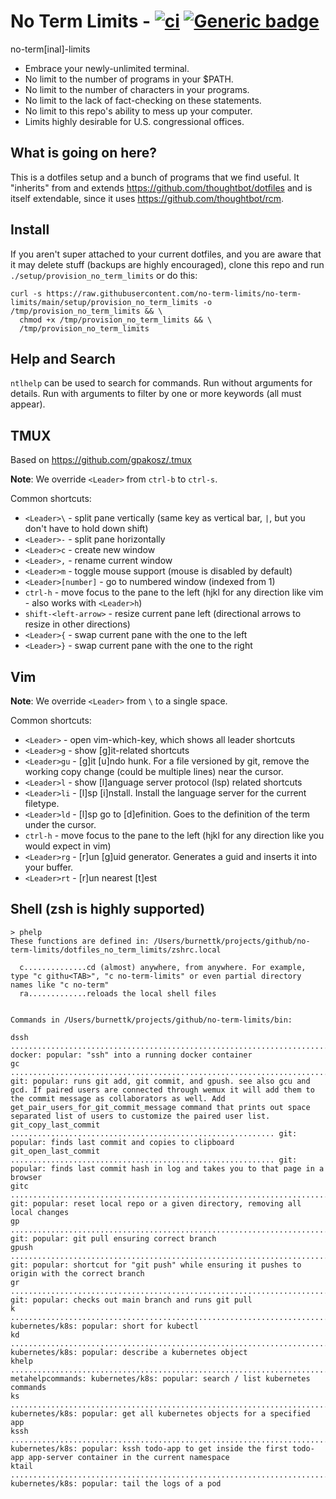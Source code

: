 # No Term Limits - [![ci](https://github.com/no-term-limits/no-term-limits/actions/workflows/ci.yml/badge.svg)](https://github.com/no-term-limits/no-term-limits/actions/workflows/ci.yml) [![Generic badge](https://img.shields.io/badge/built%20with-science-1abc9c.svg)](https://shields.io/)


no-term[inal]-limits

 * Embrace your newly-unlimited terminal.
 * No limit to the number of programs in your $PATH.
 * No limit to the number of characters in your programs.
 * No limit to the lack of fact-checking on these statements.
 * No limit to this repo's ability to mess up your computer.
 * Limits highly desirable for U.S. congressional offices.

## What is going on here?

This is a dotfiles setup and a bunch of programs that we find useful. It "inherits" from and extends https://github.com/thoughtbot/dotfiles and is itself extendable, since it uses https://github.com/thoughtbot/rcm.

## Install

If you aren't super attached to your current dotfiles, and you are aware that it may delete stuff (backups are highly encouraged), clone this repo and run `./setup/provision_no_term_limits` or do this:

    curl -s https://raw.githubusercontent.com/no-term-limits/no-term-limits/main/setup/provision_no_term_limits -o /tmp/provision_no_term_limits && \
      chmod +x /tmp/provision_no_term_limits && \
      /tmp/provision_no_term_limits

## Help and Search

`ntlhelp` can be used to search for commands. Run without arguments for details.
Run with arguments to filter by one or more keywords (all must appear).

## TMUX

Based on https://github.com/gpakosz/.tmux

**Note**: We override `<Leader>` from `ctrl-b` to `ctrl-s`.

Common shortcuts:
  * `<Leader>\` - split pane vertically (same key as vertical bar, `|`, but you don't have to hold down shift)
  * `<Leader>-` - split pane horizontally
  * `<Leader>c` - create new window
  * `<Leader>,` - rename current window
  * `<Leader>m` - toggle mouse support (mouse is disabled by default)
  * `<Leader>[number]` - go to numbered window (indexed from 1)
  * `ctrl-h` - move focus to the pane to the left (hjkl for any direction like vim - also works with `<Leader>h`)
  * `shift-<left-arrow>` - resize current pane left (directional arrows to resize in other directions)
  * `<Leader>{` - swap current pane with the one to the left
  * `<Leader>}` - swap current pane with the one to the right

## Vim

**Note**: We override `<Leader>` from `\` to a single space.

Common shortcuts:
  * `<Leader>` - open vim-which-key, which shows all leader shortcuts
  * `<Leader>g` - show [g]it-related shortcuts
  * `<Leader>gu` - [g]it [u]ndo hunk. For a file versioned by git, remove the
    working copy change (could be multiple lines) near the cursor.
  * `<Leader>l` - show [l]anguage server protocol (lsp) related shortcuts
  * `<Leader>li` - [l]sp [i]nstall. Install the language server for the
    current filetype.
  * `<Leader>ld` - [l]sp go to [d]efinition. Goes to the definition of the term
    under the cursor.
  * `ctrl-h` - move focus to the pane to the left (hjkl for any direction like you would expect in vim)
  * `<Leader>rg` - [r]un [g]uid generator. Generates a guid and inserts it into
    your buffer.
  * `<Leader>rt` - [r]un nearest [t]est

## Shell (zsh is highly supported)

    > phelp
    These functions are defined in: /Users/burnettk/projects/github/no-term-limits/dotfiles_no_term_limits/zshrc.local

      c..............cd (almost) anywhere, from anywhere. For example, type "c githu<TAB>", "c no-term-limits" or even partial directory names like "c no-term"
      ra.............reloads the local shell files


    Commands in /Users/burnettk/projects/github/no-term-limits/bin:

    dssh ........................................................................... docker: popular: "ssh" into a running docker container
    gc ............................................................................. git: popular: runs git add, git commit, and gpush. see also gcu and gcd. If paired users are connected through wemux it will add them to the commit message as collaborators as well. Add get_pair_users_for_git_commit_message command that prints out space separated list of users to customize the paired user list.
    git_copy_last_commit ........................................................... git: popular: finds last commit and copies to clipboard
    git_open_last_commit ........................................................... git: popular: finds last commit hash in log and takes you to that page in a browser
    gitc ........................................................................... git: popular: reset local repo or a given directory, removing all local changes
    gp ............................................................................. git: popular: git pull ensuring correct branch
    gpush .......................................................................... git: popular: shortcut for "git push" while ensuring it pushes to origin with the correct branch
    gr ............................................................................. git: popular: checks out main branch and runs git pull
    k .............................................................................. kubernetes/k8s: popular: short for kubectl
    kd ............................................................................. kubernetes/k8s: popular: describe a kubernetes object
    khelp .......................................................................... metahelpcommands: kubernetes/k8s: popular: search / list kubernetes commands
    ks ............................................................................. kubernetes/k8s: popular: get all kubernetes objects for a specified app
    kssh ........................................................................... kubernetes/k8s: popular: kssh todo-app to get inside the first todo-app app-server container in the current namespace
    ktail .......................................................................... kubernetes/k8s: popular: tail the logs of a pod
